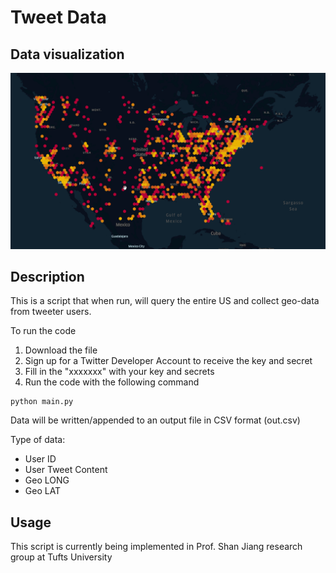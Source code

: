 <h1> Tweet Data </h1>

<h2> Data visualization </h2>

![Twitter data generated so far using Kepler.gl](/usatwitter.png)

<h2> Description </h2>

<p> This is a script that when run, will query the entire US and collect
	geo-data from tweeter users.</p>
	
<p> To run the code </p>

<ol> 
<li> Download the file </li>
<li> Sign up for a Twitter Developer Account to receive the key and secret </li>	
<li> Fill in the "xxxxxxx" with your key and secrets </li>
<li> Run the code with the following command </li>	
</ol>

<pre>
<code>python main.py</code>
</pre>
 
<p> Data will be written/appended to an output file in CSV format (out.csv) </p>

<p> Type of data: </p>

<ul> 

<li> User ID </li>
<li> User Tweet Content </li>
<li> Geo LONG </li>
<li> Geo LAT </li>

</ul>

<h2> Usage </h2>

<p> This script is currently being implemented in Prof. Shan Jiang research group at Tufts University
</p>
